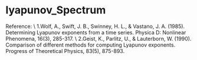 # lyapunov_Spectrum
Reference: \\
1.Wolf, A., Swift, J. B., Swinney, H. L., & Vastano, J. A. (1985). Determining Lyapunov exponents from a time series. Physica D: Nonlinear Phenomena, 16(3), 285-317. \\
2.Geist, K., Parlitz, U., & Lauterborn, W. (1990). Comparison of different methods for computing Lyapunov exponents. Progress of Theoretical Physics, 83(5), 875-893.

